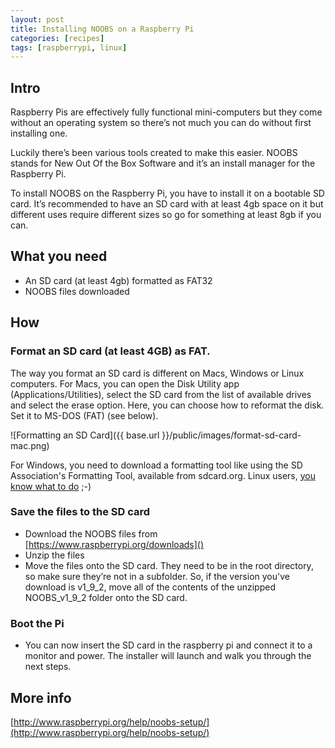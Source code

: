 ```yaml
---
layout: post
title: Installing NOOBS on a Raspberry Pi
categories: [recipes]
tags: [raspberrypi, linux]
---
```


## Intro
Raspberry Pis are effectively fully functional mini-computers but they come without an operating system so there’s not much you can do without first installing one.

Luckily there’s been various tools created to make this easier. NOOBS stands for New Out Of the Box Software and it’s an install manager for the Raspberry Pi.

To install NOOBS on the Raspberry Pi, you have to install it on a bootable SD card. It’s recommended to have an SD card with at least 4gb space on it but different uses require different sizes so go for something at least 8gb if you can.

## What you need

- An SD card (at least 4gb) formatted as FAT32
- NOOBS files downloaded


## How

### Format an SD card (at least 4GB) as FAT.

The way you format an SD card is different on Macs, Windows or Linux computers. For Macs, you can open the Disk Utility app (Applications/Utilities), select the SD card from the list of available drives and select the erase option. Here, you can choose how to reformat the disk. Set it to MS-DOS (FAT) (see below).

![Formatting an SD Card]({{ base.url }}/public/images/format-sd-card-mac.png)


For Windows, you need to download a formatting tool like using the SD Association's Formatting Tool, available from sdcard.org. Linux users, [you know what to do](http://qdosmsq.dunbar-it.co.uk/blog/2013/06/noobs-for-raspberry-pi/ ) ;-)

### Save the files to the SD card

- Download the NOOBS files from [https://www.raspberrypi.org/downloads]()
- Unzip the files
- Move the files onto the SD card. They need to be in the root directory, so make sure they’re not in a subfolder. So, if the version you've download is v1_9_2, move all of the contents of the unzipped NOOBS_v1_9_2 folder onto the SD card.

### Boot the Pi
- You can now insert the SD card in the raspberry pi and connect it to a monitor and power. The installer will launch and walk you through the next steps.

## More info

[http://www.raspberrypi.org/help/noobs-setup/](http://www.raspberrypi.org/help/noobs-setup/)
